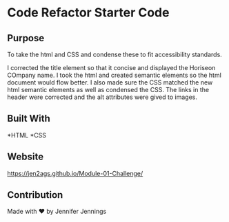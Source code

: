# Code Refactor Starter Code

## Purpose
To take the html and CSS and condense these to fit accessibility standards. 

I corrected the title element so that it concise and displayed the Horiseon COmpany name. I took the html and created semantic elements so the html document would flow better. I also made sure the CSS matched the new html semantic elements as well as condensed the CSS. The links in the header were corrected and the alt attributes were gived to images. 

## Built With
*HTML
*CSS

## Website
https://jen2ags.github.io/Module-01-Challenge/

## Contribution
Made with ❤️ by Jennifer Jennings

